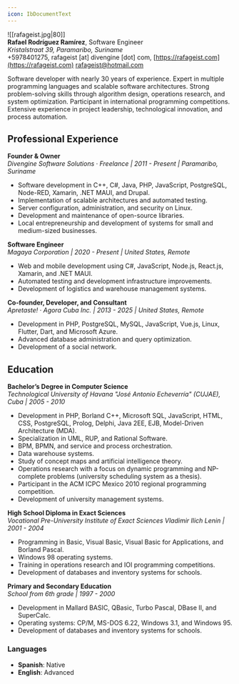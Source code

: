 ```yaml
---
icon: IbDocumentText
---
```

![[rafageist.jpg|80]]  
**Rafael Rodríguez Ramírez**, Software Engineer  
_Kristalstraat 39, Paramaribo, Suriname_  
+5978401275, rafageist \[at\] divengine \[dot\] com, [https://rafageist.com](https://rafageist.com)
rafageist@hotmail.com

Software developer with nearly 30 years of experience. Expert in multiple programming languages and scalable software architectures. Strong problem-solving skills through algorithm design, operations research, and system optimization. Participant in international programming competitions. Extensive experience in project leadership, technological innovation, and process automation.

## **Professional Experience**

**Founder & Owner**  
_Divengine Software Solutions · Freelance | 2011 - Present | Paramaribo, Suriname_

- Software development in C++, C#, Java, PHP, JavaScript, PostgreSQL, Node-RED, Xamarin, .NET MAUI, and Drupal.
- Implementation of scalable architectures and automated testing.
- Server configuration, administration, and security on Linux.
- Development and maintenance of open-source libraries.
- Local entrepreneurship and development of systems for small and medium-sized businesses.

**Software Engineer**  
_Magaya Corporation | 2020 - Present | United States, Remote_

- Web and mobile development using C#, JavaScript, Node.js, React.js, Xamarin, and .NET MAUI.
- Automated testing and development infrastructure improvements.
- Development of logistics and warehouse management systems.

**Co-founder, Developer, and Consultant**  
_Apretaste! · Agora Cuba Inc. | 2013 - 2025 | United States, Remote_

- Development in PHP, PostgreSQL, MySQL, JavaScript, Vue.js, Linux, Flutter, Dart, and Microsoft Azure.
- Advanced database administration and query optimization.
- Development of a social network.

<div style="page-break-after: always;"></div>

## **Education**

**Bachelor’s Degree in Computer Science**  
_Technological University of Havana "José Antonio Echeverría" (CUJAE), Cuba | 2005 - 2010_

- Development in PHP, Borland C++, Microsoft SQL, JavaScript, HTML, CSS, PostgreSQL, Prolog, Delphi, Java 2EE, EJB, Model-Driven Architecture (MDA).
- Specialization in UML, RUP, and Rational Software.
- BPM, BPMN, and service and process orchestration.
- Data warehouse systems.
- Study of concept maps and artificial intelligence theory.
- Operations research with a focus on dynamic programming and NP-complete problems (university scheduling system as a thesis).
- Participant in the ACM ICPC Mexico 2010 regional programming competition.
- Development of university management systems.

**High School Diploma in Exact Sciences**  
_Vocational Pre-University Institute of Exact Sciences Vladimir Ilich Lenin | 2001 - 2004_

- Programming in Basic, Visual Basic, Visual Basic for Applications, and Borland Pascal.
- Windows 98 operating systems.
- Training in operations research and IOI programming competitions.
- Development of databases and inventory systems for schools.

**Primary and Secondary Education**  
_School from 6th grade | 1997 - 2000_

- Development in Mallard BASIC, QBasic, Turbo Pascal, DBase II, and SuperCalc.
- Operating systems: CP/M, MS-DOS 6.22, Windows 3.1, and Windows 95.
- Development of databases and inventory systems for schools.

### **Languages**

- **Spanish**: Native
- **English**: Advanced